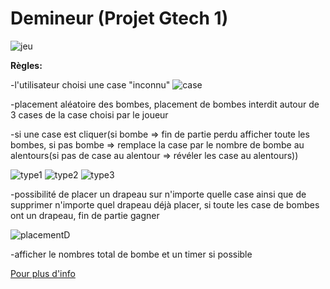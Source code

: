 # Demineur (Projet Gtech 1)

![jeu](https://demineur.nhtdev.com/img/help/capture.png)

**Règles:**

-l'utilisateur choisi une case "inconnu" ![case](https://demineur.nhtdev.com/img/help/empty.png)

-placement aléatoire des bombes, placement de bombes interdit autour de 3 cases de la case choisi par le joueur

-si une case est cliquer(si bombe => fin de partie perdu afficher toute les bombes, si pas bombe => remplace la case par le nombre de bombe au alentours(si pas de case au alentour => révéler les case au alentours))

![type1](https://demineur.nhtdev.com/img/help/num-1.png) ![type2](https://demineur.nhtdev.com/img/help/num-2.png) ![type3](https://demineur.nhtdev.com/img/help/num-3.png)

-possibilité de placer un drapeau sur n'importe quelle case ainsi que de supprimer n'importe quel drapeau déjà placer, si toute les case de bombes ont un drapeau, fin de partie gagner

![placementD](https://coolmathgames.com/sites/default/files/2021-02/patternms2.gif)

-afficher le nombres total de bombe et un timer si possible

[Pour plus d'info](https://demineur.nhtdev.com/fr/rules)
